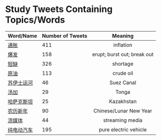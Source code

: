 # Study Tweets Containing Topics/Words
        
| Word/Name | Number of Tweets | Meaning |
| ----- | ----- | :---: |
| [通胀](通胀.md) | 411 | inflation |
| [爆发](爆发.md) | 158 | erupt; burst out; break out |
| [短缺](短缺.md) | 326 | shortage |
| [原油](原油.md) | 113 | crude oil |
| [苏伊士运河](苏伊士运河.md) | 46 | Suez Canal |
| [汤加](汤加.md) | 29 | Tonga |
| [哈萨克斯坦](哈萨克斯坦.md) | 25 | Kazakhstan |
| [农历新年](农历新年.md) | 90 | Chinese/Lunar New Year |
| [流媒体](流媒体.md) | 44 | streaming media |
| [纯电动汽车](纯电动汽车.md) | 195 | pure electric vehicle |
